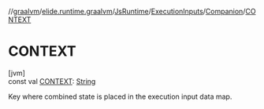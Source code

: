 //[graalvm](../../../../../index.md)/[elide.runtime.graalvm](../../../index.md)/[JsRuntime](../../index.md)/[ExecutionInputs](../index.md)/[Companion](index.md)/[CONTEXT](-c-o-n-t-e-x-t.md)

# CONTEXT

[jvm]\
const val [CONTEXT](-c-o-n-t-e-x-t.md): [String](https://kotlinlang.org/api/latest/jvm/stdlib/kotlin/-string/index.html)

Key where combined state is placed in the execution input data map.
